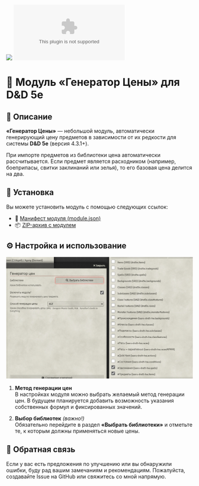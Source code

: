![](https://img.shields.io/badge/Foundry-v12-informational)
![Latest Release Download Count](https://img.shields.io/github/downloads/elfrey/elfrey-mc-recipes/latest/module.zip)

# 🎲 Модуль «Генератор Цены» для D&D 5e


## 📌 Описание

**«Генератор Цены»** — небольшой модуль, автоматически генерирующий цену предметов в зависимости от их редкости для системы **D&D 5e** (версия 4.3.1+).

При импорте предметов из библиотеки цена автоматически рассчитывается. Если предмет является расходником (например, боеприпасы, свитки заклинаний или зелья), то его базовая цена делится на два.

## 🚀 Установка

Вы можете установить модуль с помощью следующих ссылок:

- 📄 [Манифест модуля (module.json)](https://github.com/elfrey/elfreys-item-price/releases/latest/download/module.json)
- 📦 [ZIP-архив с модулем](https://github.com/elfrey/elfreys-item-price/releases/latest/download/module.zip)


## ⚙️ Настройка и использование
![Настройка](img.png)

1. **Метод генерации цен**  
   В настройках модуля можно выбрать желаемый метод генерации цен. В будущем планируется добавить возможность указания собственных формул и фиксированных значений.

2. **Выбор библиотек** *(важно!)*  
   Обязательно перейдите в раздел **«Выбрать библиотеки»** и отметьте те, к которым должны применяться новые цены.


## 🐞 Обратная связь

Если у вас есть предложения по улучшению или вы обнаружили ошибки, буду рад вашим замечаниям и рекомендациям. Пожалуйста, создавайте Issue на GitHub или свяжитесь со мной напрямую.

